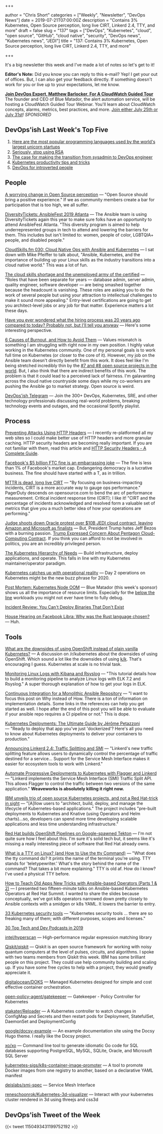 +++

author = "Chris Short"
categories = ["Weekly", "Newsletter", "DevOps News"]
date = 2019-07-21T07:00:00Z
description = "Contains 3% Kubernetes, Open Source perception, long live CIRT, Linkerd 2.4, TTY, and more"
draft = false
slug = "137"
tags = ["DevOps", "Kubernetes", "cloud", "open source", "GitHub", "cloud native", "security", "DevOps news", "Kubernetes news", "JEDI"]
title = "137: Contains 3% Kubernetes, Open Source perception, long live CIRT, Linkerd 2.4, TTY, and more"

+++

It's a big newsletter this week and I've made a lot of notes so let's get to it!

**Editor's Note:** Did you know you can reply to this e-mail? Yep! I get your out of offices. But, I can also get your feedback directly. If something doesn't work for you or live up to your expectations, let me know.

[**Join DevOps Expert, Matthew Barlocker, For A CloudWatch Guided Tour**](https://www.bluematador.com/cloudwatch-guided-tour?utm_campaign=CloudWatch%20Guided%20Tour%20Webinar&utm_source=devopsish&utm_medium=newsletter)  
The founder and CEO of Blue Matador, the alert automation service, will be hosting a CloudWatch Guided Tour Webinar. You'll learn about CloudWatch concepts, alarms, metrics, best practices, and more. [Join either July 25th or July 31st](https://www.bluematador.com/cloudwatch-guided-tour?utm_campaign=CloudWatch%20Guided%20Tour%20Webinar&utm_source=devopsish&utm_medium=newsletter)! *SPONSORED*

## DevOps'ish Last Week's Top Five

1. [Here are the most popular programming languages used by the world's largest unicorn startups](https://www.geekwire.com/2019/popular-programming-languages-used-worlds-largest-unicorn-startups/)
1. [Seriously, stop using RSA](https://blog.trailofbits.com/2019/07/08/fuck-rsa/)
1. [The case for making the transition from sysadmin to DevOps engineer](https://opensource.com/article/19/7/devops-vs-sysadmin)
1. [Kubernetes productivity tips and tricks](https://www.padok.fr/en/blog/kubernetes-productivity-tips)
1. [DevOps for introverted people](https://opensource.com/article/19/7/devops-introverted-people)

## People

[A worrying change in Open Source perception](https://dev.to/codepo8/a-worrying-change-in-open-source-perception-30m7) — "Open Source should bring a positive experience." If we as community members create a bar for participation that is too high, we all suffer.

[DiversityTickets: AnsibleFest 2019 Atlanta](https://diversitytickets.org/en/events/488) — The Ansible team is using DiversityTickets again this year to make sure folks have an opportunity to attend AnsibleFest Atlanta. "This diversity program is aimed to help underrepresented groups in tech to attend and lowering the barriers for them. This includes but isn't limited to: women, people of color, LGBTQIA+ people, and disabled people."

[CloudSkills.fm 030: Cloud Native Ops with Ansible and Kubernetes](https://cloudskills.fm/030) — I sat down with Mike Pfeiffer to talk about, "Ansible, Kubernetes, and the importance of building up your Linux skills as the industry transitions into a cloud native world." This was a lot of fun.

[The cloud skills shortage and the unemployed army of the certified](https://itnext.io/the-cloud-skills-shortage-and-the-unemployed-army-of-the-certified-bd405784cef1) — "Roles that have been separate for years — database admin, server admin, quality engineer, software developer — are being smashed together because the headcount is vanishing. These roles are asking you to do the work of several people but using your attraction to intellectual challenges to make it sound more appealing." Entry-level certifications are going to get you architect-level jobs or any job for that matter. Experience matters a lot these days.

[Have you ever wondered what the hiring process was 20 years ago compared to today? Probably not, but I'll tell you anyway](https://www.reddit.com/r/cscareerquestions/comments/brjexy/have_you_ever_wondered_what_the_hiring_process/) — Here's some interesting perspective.

[6 Causes of Burnout, and How to Avoid Them](https://hbr.org/2019/07/6-causes-of-burnout-and-how-to-avoid-them) — Values mismatch is something I am struggling with right now in my own position. I highly value working in the Kubernetes community. One of my personal goals is to work full time on Kubernetes (or closer to the core of it). However, my job on the Ansible team doesn't directly benefit from this work. It does feel like I'm being stretched incredibly thin by the [#7 and #8 open source projects in the world](https://octoverse.github.com/projects.html). But, I also think that there are indirect benefits of this work. The problem is that it could lead to a perceived lack of fairness. I'm galavanting across the cloud native countryside some days while my co-workers are pushing the Ansible go to market strategy. Open source is weird.

[DevOps'ish Telegram](https://t.me/devopsish) — Join the 300+ DevOps, Kubernetes, SRE, and other technology professionals discussing real-world problems, breaking technology events and outages, and the occasional Spotify playlist.

## Process

[Preventing Attacks Using HTTP Headers](https://www.twilio.com/blog/preventing-attacks-using-http-headers) — I recently  re-platformed all my web sites so I could make better use of HTTP headers and more granular caching. HTTP security headers are becoming really important. If you are not familiar with them, read this article and [HTTP Security Headers - A Complete Guide](https://nullsweep.com/http-security-headers-a-complete-guide/).

[Facebook's $5 billion FTC fine is an embarrassing joke](https://www.theverge.com/2019/7/12/20692524/facebook-five-billion-ftc-fine-embarrassing-joke) — The fine is less than 1% of Facebook's market cap. Endangering democracy is a lucrative business. The fine should have started with a T, as in trillion.

[MTTR is dead, long live CIRT](https://opensource.com/article/19/7/measure-operational-performance) — "By focusing on business-impacting incidents, CIRT is a more accurate way to gauge ops performance." PagerDuty descends on opensource.com to bend the arc of performance measurement. Critical incident response time (CIRT); I like it! "CIRT and the percentage of incidents acknowledged and resolved form a valuable set of metrics that give you a much better idea of how your operations are performing."

[Judge shoots down Oracle protest over $10B JEDI cloud contract, leaving Amazon and Microsoft as finalists](https://www.geekwire.com/2019/judge-shoots-oracle-protest-10b-jedi-cloud-contract-leaving-amazon-microsoft-finalists/) — But, President Trump hates Jeff Bezos with a burning passion. [Trump Expressed Concern About Pentagon Cloud-Computing Contract](https://www.bloomberg.com/news/articles/2019-07-17/trump-expressed-concerns-about-pentagon-cloud-computing-contract). If you think you can afford to not be involved in politics, you are an incredibly privileged person.

[The Kubernetes Hierarchy of Needs](https://thenewstack.io/the-kubernetes-hierarchy-of-needs/) — Build infrastructure, deploy applications, and operate. This falls in line with my Kubernetes maintainer/operator paradigm.

[Kubernetes catches up with operational reality](https://www.computerweekly.com/blog/Write-side-up-by-Freeform-Dynamics/Kubernetes-catches-up-with-operational-reality) — Day 2 operations on Kubernetes might be the new buzz phrase for 2020.

[Post Mortem: Kubernetes Node OOM](https://www.bluematador.com/blog/post-mortem-kubernetes-node-oom) — Blue Matador (this week's sponsor) shows us all the importance of resource limits. Especially for the [below the line](https://itrevolution.com/center-of-the-cyclone-dr-richard-cook/) workloads you might not ever have time to fully debug.

[Incident Review: You Can't Deploy Binaries That Don't Exist](https://www.honeycomb.io/blog/incident-review-you-cant-deploy-binaries-that-dont-exist/)

[House Hearing on Facebook Libra: Why was the Rust language chosen?](https://www.c-span.org/video/?c4808083/rust-language-chosen) — Huh.

## Tools

[What are the downsides of using OpenShift instead of plain vanilla Kubernetes?](https://www.reddit.com/r/kubernetes/comments/cdztqg/what_are_the_downsides_of_using_openshift_instead/) — A discussion on /r/kubernetes about the downsides of using OpenShift. Which sound a lot like the downsides of using [k/k](https://github.com/kubernetes/kubernetes). That's encouraging I guess. Kubernetes at scale is no trivial task.

[Monitoring Linux Logs with Kibana and Rsyslog](http://devconnected.com/monitoring-linux-logs-with-kibana-and-rsyslog/) — "This tutorial details how to build a monitoring pipeline to analyze Linux logs with ELK 7.2 and Rsyslog." A super thorough explanation of how to get your logs in ELK.

[Continuous Integration for a Monolithic Ansible Repository](https://medium.com/@arslan70/continuous-integration-for-a-monolithic-ansible-repository-ce4ea09f1588) — "I want to focus this post on Why instead of How. There is a ton of information on implementation details. Some links in the references can help you get started as well. I hope after the end of this post you will be able to evaluate if your ansible repo requires a CI pipeline or not." This is dope.

[Kubernetes Deployments: The Ultimate Guide by Jérôme Petazzoni](https://semaphoreci.com/blog/kubernetes-deployment) — "Ready to deploy that app you've just 'dockerized'? Here's all you need to know about Kubernetes deployments to deliver your containers to production."

[Announcing Linkerd 2.4: Traffic Splitting and SMI](https://linkerd.io/2019/07/11/announcing-linkerd-2.4/) — "Linkerd's new traffic splitting feature allows users to dynamically control the percentage of traffic destined for a service... Support for the Service Mesh Interface makes it easier for ecosystem tools to work with Linkerd."

[Automate Progressive Deployments to Kubernetes with Flagger and Linkerd](https://www.weave.works/blog/automate-progressive-deployments-to-kubernetes-with-flagger-and-linkerd) — "Linkerd implements the Service Mesh Interface (SMI) Traffic Split API. This allows Flagger to control the traffic between two versions of the same application." **Weaveworks is absolutely killing it right now.**

[IBM unveils trio of open source Kubernetes projects, and not a Red Hat-trick in sight](https://devclass.com/2019/07/16/ibm-unveils-trio-of-open-source-kubernetes-projects-and-not-a-red-hat-trick-in-sight/) — "[A]llow users to "architect, build, deploy, and manage the lifecycle of Kubernetes-based applications." The project includes "pre-built deployments to Kubernetes and Knative (using Operators and Helm charts)...so, developers can spend more time developing scalable applications and less time understanding infrastructure."

[Red Hat builds OpenShift Pipelines on Google-spawned Tekton](https://devclass.com/2019/07/12/red-hat-builds-openshift-pipelines-on-tekton/) — I'm not quite sure how I feel about this. I'm sure it's solid tech but, it seems like it's missing a really interesting piece of software that Red Hat already owns.

[What is a TTY on Linux? (and How to Use the tty Command)](https://www.howtogeek.com/428174/what-is-a-tty-on-linux-and-how-to-use-the-tty-command/) — "What does the tty command do? It prints the name of the terminal you're using. TTY stands for 'teletypewriter.' What's the story behind the name of the command? That takes a bit more explaining." TTY is old af. How do I know? I've used a physical TTY before.

[How to Teach Old Apps New Tricks with Ansible-based Operators (Parts 1 & 2)](https://chrisshort.net/how-to-teach-old-apps-new-tricks-with-ansible-based-operators-parts-1-2/) — I presented two fifteen-minute talks on Ansible-based Kubernetes Operators at Red Hat Summit. I wanted to share the slides because conceptually, we've got k8s operators narrowed down pretty closely to Ansible contexts with a smidgen or k8s YAML. It lowers the barrier to entry.

[33 Kubernetes security tools](https://sysdig.com/blog/33-kubernetes-security-tools/) — "Kubernetes security tools ... there are so freaking many of them; with different purposes, scopes and licenses."

[30 Top Tech and Dev Podcasts in 2019](https://rosnovsky.us/blog/tech-podcasts-in-2019/)

[intel/hyperscan](https://github.com/intel/hyperscan) — High-performance regular expression matching library

[Qiskit/qiskit](https://github.com/Qiskit/qiskit) — Qiskit is an open source framework for working with noisy quantum computers at the level of pulses, circuits, and algorithms. I spoke with two teams members from Qiskit this week. IBM has some brilliant people on this project. They could use help community building and scaling up. If you have some free cycles to help with a project, they would greatly appreciate it.

[digitalocean/DOKS](https://github.com/digitalocean/DOKS) — Managed Kubernetes designed for simple and cost effective container orchestration.

[open-policy-agent/gatekeeper](https://github.com/open-policy-agent/gatekeeper) — Gatekeeper - Policy Controller for Kubernetes

[stakater/Reloader](https://github.com/stakater/Reloader) — A Kubernetes controller to watch changes in ConfigMap and Secrets and then restart pods for Deployment, StatefulSet, DaemonSet and DeploymentConfig

[google/docsy-example](https://github.com/google/docsy-example) — An example documentation site using the Docsy Hugo theme. I really like the Docsy project.

[xo/xo](https://github.com/xo/xo) — Command line tool to generate idiomatic Go code for SQL databases supporting PostgreSQL, MySQL, SQLite, Oracle, and Microsoft SQL Server

[kubernetes-sigs/k8s-container-image-promoter](https://github.com/kubernetes-sigs/k8s-container-image-promoter) — A tool to promote Docker images from one registry to another, based on a declarative YAML manifest

[deislabs/smi-spec](https://github.com/deislabs/smi-spec) — Service Mesh Interface

[reneschoonrok/Kubernetes-3d-visualizer](https://github.com/reneschoonrok/Kubernetes-3d-visualizer) — Interact with your kubernetes cluster rendered in 3d using threejs and css3d

## DevOps'ish Tweet of the Week

{{< tweet 1150493431199752192 >}}
